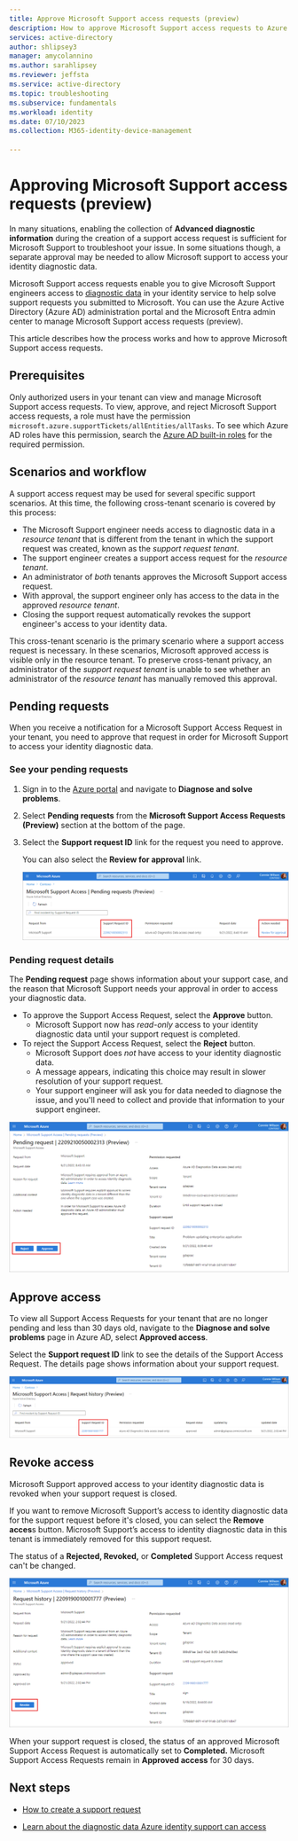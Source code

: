 ```yaml
---
title: Approve Microsoft Support access requests (preview)
description: How to approve Microsoft Support access requests to Azure Active Directory identity data
services: active-directory
author: shlipsey3
manager: amycolannino
ms.author: sarahlipsey
ms.reviewer: jeffsta
ms.service: active-directory
ms.topic: troubleshooting
ms.subservice: fundamentals
ms.workload: identity
ms.date: 07/10/2023
ms.collection: M365-identity-device-management

---
```

# Approving Microsoft Support access requests (preview)

In many situations, enabling the collection of **Advanced diagnostic information** during the creation of a support access request is sufficient for Microsoft Support to troubleshoot your issue. In some situations though, a separate approval may be needed to allow Microsoft support to access your identity diagnostic data.

Microsoft Support access requests enable you to give Microsoft Support engineers access to [diagnostic data](concept-diagnostic-data-access.md) in your identity service to help solve support requests you submitted to Microsoft. You can use the Azure Active Directory (Azure AD) administration portal and the Microsoft Entra admin center to manage Microsoft Support access requests (preview).

This article describes how the process works and how to approve Microsoft Support access requests.

## Prerequisites

Only authorized users in your tenant can view and manage Microsoft Support access requests. To view, approve, and reject Microsoft Support access requests, a role must have the permission `microsoft.azure.supportTickets/allEntities/allTasks`. To see which Azure AD roles have this permission, search the [Azure AD built-in roles](../roles/permissions-reference.md) for the required permission.

## Scenarios and workflow

A support access request may be used for several specific support scenarios. At this time, the following cross-tenant scenario is covered by this process:

- The Microsoft Support engineer needs access to diagnostic data in a *resource tenant* that is different from the tenant in which the support request was created, known as the *support request tenant*.  
- The support engineer creates a support access request for the *resource tenant*.
- An administrator of *both* tenants approves the Microsoft Support access request.
- With approval, the support engineer only has access to the data in the approved *resource tenant*. 
- Closing the support request automatically revokes the support engineer's access to your identity data.

This cross-tenant scenario is the primary scenario where a support access request is necessary. In these scenarios, Microsoft approved access is visible only in the resource tenant. To preserve cross-tenant privacy, an administrator of the *support request tenant* is unable to see whether an administrator of the *resource tenant* has manually removed this approval. 

## Pending requests

When you receive a notification for a Microsoft Support Access Request in your tenant, you need to approve that request in order for Microsoft Support to access your identity diagnostic data. 
<!--- Confirm the notification process --->

### See your pending requests

1. Sign in to the [Azure portal](https://portal.azure.com) and navigate to **Diagnose and solve problems**.

1. Select **Pending requests** from the **Microsoft Support Access Requests (Preview)** section at the bottom of the page.    

1. Select the **Support request ID** link for the request you need to approve.

    You can also select the **Review for approval** link.

    ![Screenshot of the Support Access requests page, with the Support Request ID and Action needed links highlighted](media/how-to-manage-support-access-requests/pending-requests.png) 

### Pending request details

The **Pending request** page shows information about your support case, and the reason that Microsoft Support needs your approval in order to access your diagnostic data.

- To approve the Support Access Request, select the **Approve** button.
    - Microsoft Support now has *read-only* access to your identity diagnostic data until your support request is completed.
- To reject the Support Access Request, select the **Reject** button.
    - Microsoft Support does *not* have access to your identity diagnostic data.
    - A message appears, indicating this choice may result in slower resolution of your support request.
    - Your support engineer will ask you for data needed to diagnose the issue, and you'll need to collect and provide that information to your support engineer. 

![Screenshot of the Support Access requests details page with the Reject and Approve buttons highlighted](media/how-to-manage-support-access-requests/pending-request-details.png)

## Approve access

To view all Support Access Requests for your tenant that are no longer pending and less than 30 days old, navigate to the **Diagnose and solve problems** page in Azure AD, select **Approved access**. 

Select the **Support request ID** link to see the details of the Support Access Request. The details page shows information about your support request.

![Screenshot of the Support Access Requests with the pending requests link highlighted](media/how-to-manage-support-access-requests/request-history.png)

## Revoke access

Microsoft Support approved access to your identity diagnostic data is revoked when your support request is closed.

If you want to remove Microsoft Support’s access to identity diagnostic data for the support request before it's closed, you can select the **Remove acces**s button. Microsoft Support’s access to identity diagnostic data in this tenant is immediately removed for this support request. 

The status of a **Rejected, Revoked,** or **Completed** Support Access request can't be changed.
<!--- is the above statement true? ---> 

![Screenshot of the Support Access Requests history with the Revoke button highlighted](media/how-to-manage-support-access-requests/request-history-details.png)

When your support request is closed, the status of an approved Microsoft Support Access Request is automatically set to **Completed.** Microsoft Support Access Requests remain in **Approved access** for 30 days.

## Next steps

- [How to create a support request](how-to-get-support.md)

- [Learn about the diagnostic data Azure identity support can access](concept-diagnostic-data-access.md)
